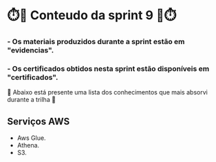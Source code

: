 # ⏱️📖 Conteudo da sprint 9 📖⏱️

### - Os materiais produzidos durante a sprint estão em "evidencias".
### - Os certificados obtidos nesta sprint estão disponíveis em "certificados".

🧠 Abaixo está presente uma lista dos conhecimentos que mais absorvi durante a trilha 🧠

##  Serviços AWS

 - Aws Glue.
 - Athena.
 - S3.
